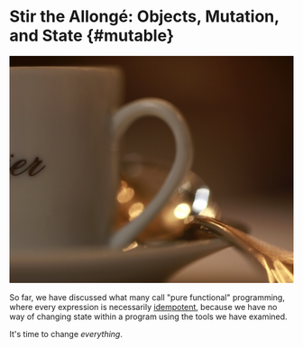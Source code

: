 # Stir the Allongé: Objects, Mutation, and State {#mutable}

![Life measured out by coffee spoons](images/coffee-spoons.jpg)

So far, we have discussed what many call "pure functional" programming, where every expression is necessarily [idempotent], because we have no way of changing state within a program using the tools we have examined.

[idempotent]: https://en.wikipedia.org/wiki/Idempotence

It's time to change *everything*.